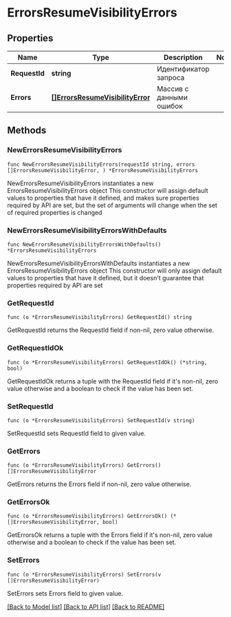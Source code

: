# ErrorsResumeVisibilityErrors

## Properties

Name | Type | Description | Notes
------------ | ------------- | ------------- | -------------
**RequestId** | **string** | Идентификатор запроса | 
**Errors** | [**[]ErrorsResumeVisibilityError**](ErrorsResumeVisibilityError.md) | Массив с данными ошибок | 

## Methods

### NewErrorsResumeVisibilityErrors

`func NewErrorsResumeVisibilityErrors(requestId string, errors []ErrorsResumeVisibilityError, ) *ErrorsResumeVisibilityErrors`

NewErrorsResumeVisibilityErrors instantiates a new ErrorsResumeVisibilityErrors object
This constructor will assign default values to properties that have it defined,
and makes sure properties required by API are set, but the set of arguments
will change when the set of required properties is changed

### NewErrorsResumeVisibilityErrorsWithDefaults

`func NewErrorsResumeVisibilityErrorsWithDefaults() *ErrorsResumeVisibilityErrors`

NewErrorsResumeVisibilityErrorsWithDefaults instantiates a new ErrorsResumeVisibilityErrors object
This constructor will only assign default values to properties that have it defined,
but it doesn't guarantee that properties required by API are set

### GetRequestId

`func (o *ErrorsResumeVisibilityErrors) GetRequestId() string`

GetRequestId returns the RequestId field if non-nil, zero value otherwise.

### GetRequestIdOk

`func (o *ErrorsResumeVisibilityErrors) GetRequestIdOk() (*string, bool)`

GetRequestIdOk returns a tuple with the RequestId field if it's non-nil, zero value otherwise
and a boolean to check if the value has been set.

### SetRequestId

`func (o *ErrorsResumeVisibilityErrors) SetRequestId(v string)`

SetRequestId sets RequestId field to given value.


### GetErrors

`func (o *ErrorsResumeVisibilityErrors) GetErrors() []ErrorsResumeVisibilityError`

GetErrors returns the Errors field if non-nil, zero value otherwise.

### GetErrorsOk

`func (o *ErrorsResumeVisibilityErrors) GetErrorsOk() (*[]ErrorsResumeVisibilityError, bool)`

GetErrorsOk returns a tuple with the Errors field if it's non-nil, zero value otherwise
and a boolean to check if the value has been set.

### SetErrors

`func (o *ErrorsResumeVisibilityErrors) SetErrors(v []ErrorsResumeVisibilityError)`

SetErrors sets Errors field to given value.



[[Back to Model list]](../README.md#documentation-for-models) [[Back to API list]](../README.md#documentation-for-api-endpoints) [[Back to README]](../README.md)


